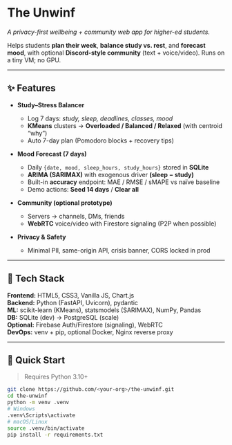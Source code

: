 # The Unwinf
_A privacy-first wellbeing + community web app for higher-ed students._

Helps students **plan their week**, **balance study vs. rest**, and **forecast mood**, with optional **Discord-style community** (text + voice/video). Runs on a tiny VM; no GPU.

---

## ✨ Features
- **Study–Stress Balancer**
  - Log 7 days: _study, sleep, deadlines, classes, mood_
  - **KMeans** clusters → **Overloaded / Balanced / Relaxed** (with centroid “why”)
  - Auto 7-day plan (Pomodoro blocks + recovery tips)

- **Mood Forecast (7 days)**
  - Daily `{date, mood, sleep_hours, study_hours}` stored in **SQLite**
  - **ARIMA (SARIMAX)** with exogenous driver **(sleep − study)**
  - Built-in **accuracy** endpoint: MAE / RMSE / sMAPE vs naïve baseline
  - Demo actions: **Seed 14 days** / **Clear all**

- **Community (optional prototype)**
  - Servers → channels, DMs, friends
  - **WebRTC** voice/video with Firestore signaling (P2P when possible)

- **Privacy & Safety**
  - Minimal PII, same-origin API, crisis banner, CORS locked in prod

---

## 🧱 Tech Stack
**Frontend:** HTML5, CSS3, Vanilla JS, Chart.js  
**Backend:** Python (FastAPI, Uvicorn), pydantic  
**ML:** scikit-learn (KMeans), statsmodels (SARIMAX), NumPy, Pandas  
**DB:** SQLite (dev) → PostgreSQL (scale)  
**Optional:** Firebase Auth/Firestore (signaling), WebRTC  
**DevOps:** venv + pip, optional Docker, Nginx reverse proxy

---

## 🚀 Quick Start
> Requires Python 3.10+

```bash
git clone https://github.com/<your-org>/the-unwinf.git
cd the-unwinf
python -m venv .venv
# Windows
.venv\Scripts\activate
# macOS/Linux
source .venv/bin/activate
pip install -r requirements.txt
